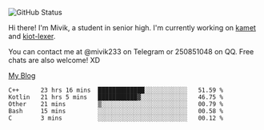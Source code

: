 ![GitHub Status](https://github-readme-stats.vercel.app/api?show_icons=true&username=Mivik)

Hi there! I'm Mivik, a student in senior high. I'm currently working on [kamet](https://github.com/Mivik/kamet) and [kiot-lexer](https://github.com/KiotLand/kiot-lexer).

You can contact me at @mivik233 on Telegram or 250851048 on QQ. Free chats are also welcome! XD

[My Blog](https://mivik.gitee.io)

<!--START_SECTION:waka-->
```text
C++      23 hrs 16 mins  █████████████░░░░░░░░░░░░   51.59 % 
Kotlin   21 hrs 5 mins   ███████████▓░░░░░░░░░░░░░   46.75 % 
Other    21 mins         ▒░░░░░░░░░░░░░░░░░░░░░░░░   00.79 % 
Bash     15 mins         ░░░░░░░░░░░░░░░░░░░░░░░░░   00.58 % 
C        3 mins          ░░░░░░░░░░░░░░░░░░░░░░░░░   00.12 % 
```
<!--END_SECTION:waka-->
